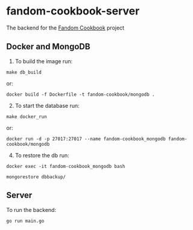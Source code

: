 # fandom-cookbook-server
The backend for the [Fandom Cookbook](https://github.com/Lucky4rever/fandom-cookbook) project

## Docker and MongoDB
1. To build the image run:
```
make db_build
```
or:
```
docker build -f Dockerfile -t fandom-cookbook/mongodb .
```
2. To start the database run:
```
make docker_run
```
or:
```
docker run -d -p 27017:27017 --name fandom-cookbook_mongodb fandom-cookbook/mongodb
```
4. To restore the db run:
```
docker exec -it fandom-cookbook_mongodb bash
```
```
mongorestore dbbackup/
```
## Server
To run the backend:
```
go run main.go
```
